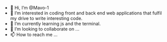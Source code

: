 - 👋 Hi, I’m @Mavo-1
- 👀 I’m interested in coding front and back end web applications that fulfil my drive to write interesting code.
- 🌱 I’m currently learning js and the terminal.
- 💞️ I’m looking to collaborate on ...
- 📫 How to reach me ...

<!---
Mavo-1/Mavo-1 is a ✨ special ✨ repository because its `README.md` (this file) appears on your GitHub profile.
You can click the Preview link to take a look at your changes.
--->
